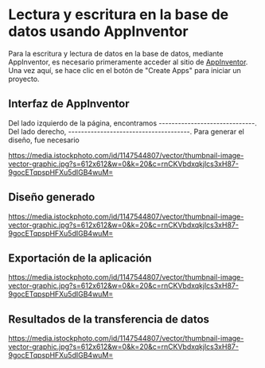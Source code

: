 
# Lectura y escritura en la base de datos usando AppInventor

Para la escritura y lectura de datos en la base de datos, mediante AppInventor, es necesario primeramente acceder al sitio de [AppInventor](https://appinventor.mit.edu/). Una vez aquí, se hace clic en el botón de "Create Apps" para iniciar un proyecto.

## Interfaz de AppInventor

Del lado izquierdo de la página, encontramos ------------------------------. Del lado derecho, --------------------------------------. Para generar el diseño, fue necesario

https://media.istockphoto.com/id/1147544807/vector/thumbnail-image-vector-graphic.jpg?s=612x612&w=0&k=20&c=rnCKVbdxqkjlcs3xH87-9gocETqpspHFXu5dIGB4wuM=


## Diseño generado

https://media.istockphoto.com/id/1147544807/vector/thumbnail-image-vector-graphic.jpg?s=612x612&w=0&k=20&c=rnCKVbdxqkjlcs3xH87-9gocETqpspHFXu5dIGB4wuM=

## Exportación de la aplicación 

https://media.istockphoto.com/id/1147544807/vector/thumbnail-image-vector-graphic.jpg?s=612x612&w=0&k=20&c=rnCKVbdxqkjlcs3xH87-9gocETqpspHFXu5dIGB4wuM=


## Resultados de la transferencia de datos

https://media.istockphoto.com/id/1147544807/vector/thumbnail-image-vector-graphic.jpg?s=612x612&w=0&k=20&c=rnCKVbdxqkjlcs3xH87-9gocETqpspHFXu5dIGB4wuM=

